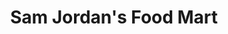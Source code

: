 ---
title: "Sam Jordan's Food Mart"
url: /balch-springs/sam-jordans-food-mart/
shop: Lebensmittel
---